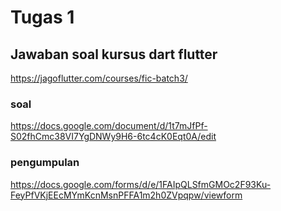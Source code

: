# Tugas 1

## Jawaban soal kursus dart flutter 
https://jagoflutter.com/courses/fic-batch3/

### soal 
https://docs.google.com/document/d/1t7mJfPf-S02fhCmc38VI7YgDNWy9H6-6tc4cK0Eqt0A/edit

### pengumpulan
https://docs.google.com/forms/d/e/1FAIpQLSfmGMOc2F93Ku-FeyPfVKjEEcMYmKcnMsnPFFA1m2h0ZVpqpw/viewform
